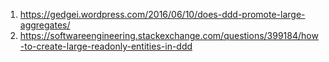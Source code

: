 
1. https://gedgei.wordpress.com/2016/06/10/does-ddd-promote-large-aggregates/
2. https://softwareengineering.stackexchange.com/questions/399184/how-to-create-large-readonly-entities-in-ddd

